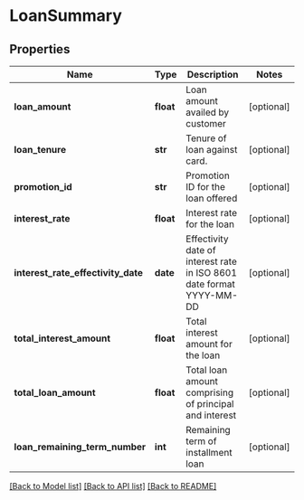 # LoanSummary

## Properties
Name | Type | Description | Notes
------------ | ------------- | ------------- | -------------
**loan_amount** | **float** | Loan amount availed by customer | [optional] 
**loan_tenure** | **str** | Tenure of loan against card. | [optional] 
**promotion_id** | **str** | Promotion ID for the loan offered | [optional] 
**interest_rate** | **float** | Interest rate for the loan | [optional] 
**interest_rate_effectivity_date** | **date** | Effectivity date of interest rate  in ISO 8601 date format YYYY-MM-DD | [optional] 
**total_interest_amount** | **float** | Total interest amount for the loan | [optional] 
**total_loan_amount** | **float** | Total loan amount comprising of principal and interest | [optional] 
**loan_remaining_term_number** | **int** | Remaining term of installment loan | [optional] 

[[Back to Model list]](../README.md#documentation-for-models) [[Back to API list]](../README.md#documentation-for-api-endpoints) [[Back to README]](../README.md)

